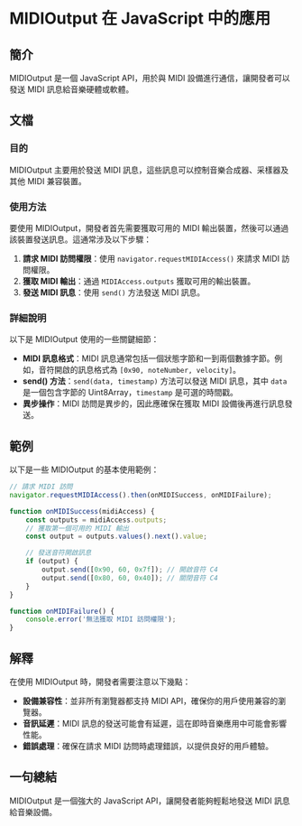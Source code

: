 <!--
Meta Description: # MIDIOutput 在 JavaScript 中的應用 ## 簡介 MIDIOutput 是一個 JavaScript API，用於與 MIDI 設備進行通信，讓開發者可以發送 MIDI 訊息給音樂硬體或軟體。 ## 文檔 ### 目的 MIDIOutput 主要用於發送 MIDI 訊息，這些...
Meta Keywords: midi, midioutput, send, javascript, outputs
-->

# MIDIOutput 在 JavaScript 中的應用

## 簡介
MIDIOutput 是一個 JavaScript API，用於與 MIDI 設備進行通信，讓開發者可以發送 MIDI 訊息給音樂硬體或軟體。

## 文檔
### 目的
MIDIOutput 主要用於發送 MIDI 訊息，這些訊息可以控制音樂合成器、采樣器及其他 MIDI 兼容裝置。

### 使用方法
要使用 MIDIOutput，開發者首先需要獲取可用的 MIDI 輸出裝置，然後可以通過該裝置發送訊息。這通常涉及以下步驟：

1. **請求 MIDI 訪問權限**：使用 `navigator.requestMIDIAccess()` 來請求 MIDI 訪問權限。
2. **獲取 MIDI 輸出**：通過 `MIDIAccess.outputs` 獲取可用的輸出裝置。
3. **發送 MIDI 訊息**：使用 `send()` 方法發送 MIDI 訊息。

### 詳細說明
以下是 MIDIOutput 使用的一些關鍵細節：

- **MIDI 訊息格式**：MIDI 訊息通常包括一個狀態字節和一到兩個數據字節。例如，音符開啟的訊息格式為 `[0x90, noteNumber, velocity]`。
- **send() 方法**：`send(data, timestamp)` 方法可以發送 MIDI 訊息，其中 `data` 是一個包含字節的 Uint8Array，`timestamp` 是可選的時間戳。
- **異步操作**：MIDI 訪問是異步的，因此應確保在獲取 MIDI 設備後再進行訊息發送。

## 範例
以下是一些 MIDIOutput 的基本使用範例：

```javascript
// 請求 MIDI 訪問
navigator.requestMIDIAccess().then(onMIDISuccess, onMIDIFailure);

function onMIDISuccess(midiAccess) {
    const outputs = midiAccess.outputs;
    // 獲取第一個可用的 MIDI 輸出
    const output = outputs.values().next().value;

    // 發送音符開啟訊息
    if (output) {
        output.send([0x90, 60, 0x7f]); // 開啟音符 C4
        output.send([0x80, 60, 0x40]); // 關閉音符 C4
    }
}

function onMIDIFailure() {
    console.error('無法獲取 MIDI 訪問權限');
}
```

## 解釋
在使用 MIDIOutput 時，開發者需要注意以下幾點：

- **設備兼容性**：並非所有瀏覽器都支持 MIDI API，確保你的用戶使用兼容的瀏覽器。
- **音訊延遲**：MIDI 訊息的發送可能會有延遲，這在即時音樂應用中可能會影響性能。
- **錯誤處理**：確保在請求 MIDI 訪問時處理錯誤，以提供良好的用戶體驗。

## 一句總結
MIDIOutput 是一個強大的 JavaScript API，讓開發者能夠輕鬆地發送 MIDI 訊息給音樂設備。